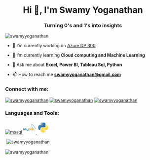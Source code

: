 <h1 align="center">Hi 👋, I'm Swamy Yoganathan</h1>
<h3 align="center">Turning 0's and 1's into insights</h3>

<p align="left"> <img src="https://komarev.com/ghpvc/?username=swamyyoganathan&label=Profile%20views&color=0e75b6&style=flat" alt="swamyyoganathan" /> </p>

- 🔭 I’m currently working on [Azure DP 300](https://learn.microsoft.com/en-us/credentials/certifications/exams/dp-300/)

- 🌱 I’m currently learning **Cloud computing and Machine Learning**

- 💬 Ask me about **Excel, Power BI, Tableau Sql, Python**

- 📫 How to reach me **swamyyoganathan@gmail.com**

<h3 align="left">Connect with me:</h3>
<p align="left">
<a href="https://linkedin.com/in/swamyyoganathan" target="blank"><img align="center" src="https://raw.githubusercontent.com/rahuldkjain/github-profile-readme-generator/master/src/images/icons/Social/linked-in-alt.svg" alt="swamyyoganathan" height="30" width="40" /></a>
<a href="https://kaggle.com/swamyyoganathan" target="blank"><img align="center" src="https://raw.githubusercontent.com/rahuldkjain/github-profile-readme-generator/master/src/images/icons/Social/kaggle.svg" alt="swamyyoganathan" height="30" width="40" /></a>
<a href="https://fb.com/swamyyoganathan" target="blank"><img align="center" src="https://raw.githubusercontent.com/rahuldkjain/github-profile-readme-generator/master/src/images/icons/Social/facebook.svg" alt="swamyyoganathan" height="30" width="40" /></a>
</p>

<h3 align="left">Languages and Tools:</h3>
<p align="left"> <a href="https://www.microsoft.com/en-us/sql-server" target="_blank" rel="noreferrer"> <img src="https://www.svgrepo.com/show/303229/microsoft-sql-server-logo.svg" alt="mssql" width="40" height="40"/> </a> <a href="https://www.mysql.com/" target="_blank" rel="noreferrer"> <img src="https://raw.githubusercontent.com/devicons/devicon/master/icons/mysql/mysql-original-wordmark.svg" alt="mysql" width="40" height="40"/> </a> <a href="https://www.python.org" target="_blank" rel="noreferrer"> <img src="https://raw.githubusercontent.com/devicons/devicon/master/icons/python/python-original.svg" alt="python" width="40" height="40"/> </a> </p>

<p>&nbsp;<img align="center" src="https://github-readme-stats.vercel.app/api?username=swamyyoganathan&show_icons=true&locale=en" alt="swamyyoganathan" /></p>

<p><img align="center" src="https://github-readme-streak-stats.herokuapp.com/?user=swamyyoganathan&" alt="swamyyoganathan" /></p>

